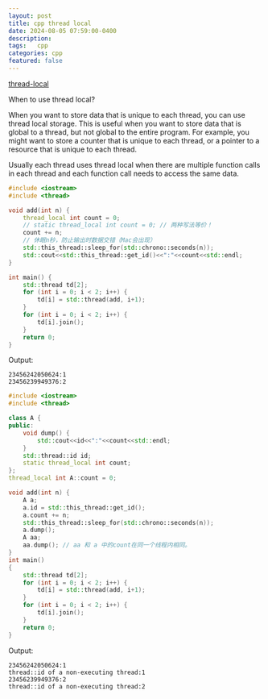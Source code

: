 ```yaml
---
layout: post
title: cpp thread local   
date: 2024-08-05 07:59:00-0400
description:  
tags:   cpp  
categories: cpp
featured: false
---
```




[thread-local](https://github.com/muluoleiguo/interview/blob/master/%E9%9D%A2%E8%AF%95/c%2B%2B%E5%B9%B6%E5%8F%91/%E5%A4%9A%E7%BA%BF%E7%A8%8B/%E7%BA%BF%E7%A8%8B%E6%9C%AC%E5%9C%B0%E5%AD%98%E5%82%A8.md)


When to use thread local?

When you want to store data that is unique to each thread, you can use thread local storage. This is useful when you want to store data that is global to a thread, but not global to the entire program. For example, you might want to store a counter that is unique to each thread, 
or a pointer to a resource that is unique to each thread.

Usually each thread uses thread local when there are multiple function calls in each thread and each function call needs to access the same data.

```cpp
#include <iostream>
#include <thread>

void add(int n) {
    thread_local int count = 0;
    // static thread_local int count = 0; // 两种写法等价！
    count += n;
    // 休眠n秒，防止输出时数据交错（Mac会出现）
    std::this_thread::sleep_for(std::chrono::seconds(n));
    std::cout<<std::this_thread::get_id()<<":"<<count<<std::endl;
}

int main() {
    std::thread td[2];
    for (int i = 0; i < 2; i++) {
        td[i] = std::thread(add, i+1);
    }
    for (int i = 0; i < 2; i++) {
        td[i].join();
    }
    return 0;
}
```

Output:
```
23456242050624:1
23456239949376:2
```


```cpp
#include <iostream>
#include <thread>

class A {
public:
    void dump() {
        std::cout<<id<<":"<<count<<std::endl;
    }
    std::thread::id id;
    static thread_local int count;
};
thread_local int A::count = 0;

void add(int n) {
    A a;
    a.id = std::this_thread::get_id();
    a.count += n;
    std::this_thread::sleep_for(std::chrono::seconds(n));
    a.dump();
    A aa;
    aa.dump(); // aa 和 a 中的count在同一个线程内相同。
}
int main()
{
    std::thread td[2];
    for (int i = 0; i < 2; i++) {
        td[i] = std::thread(add, i+1);
    }
    for (int i = 0; i < 2; i++) {
        td[i].join();
    }
    return 0;
}
```

Output:
```
23456242050624:1
thread::id of a non-executing thread:1
23456239949376:2
thread::id of a non-executing thread:2
```

